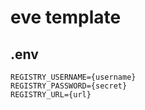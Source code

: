 # eve template

## .env
```
REGISTRY_USERNAME={username}
REGISTRY_PASSWORD={secret}
REGISTRY_URL={url}
```
